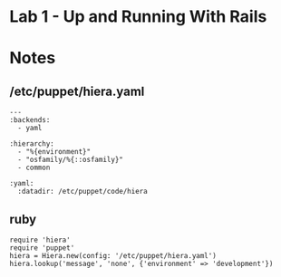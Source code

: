 # Lab 1 - Up and Running With Rails

# Notes

## /etc/puppet/hiera.yaml
```
---
:backends:
  - yaml

:hierarchy:
  - "%{environment}"
  - "osfamily/%{::osfamily}"
  - common

:yaml:
  :datadir: /etc/puppet/code/hiera
```

## ruby
```
require 'hiera'
require 'puppet'
hiera = Hiera.new(config: '/etc/puppet/hiera.yaml')
hiera.lookup('message', 'none', {'environment' => 'development'})
```
